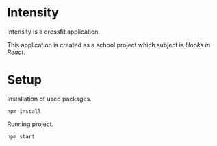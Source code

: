 # Intensity

Intensity is a crossfit application.

This application is created as a school project which subject is _Hooks in React_.

# Setup

Installation of used packages.

`npm install`

Running project.

`npm start`
